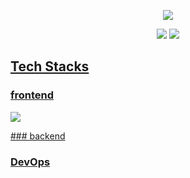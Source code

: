 <p align="center">
	<img src="https://capsule-render.vercel.app/api?type=waving&color=0:191970,50:40E0D0,100:50C878&fontColor=ffffff&height=200&section=header&text=SEOKJUN's+GITHUB&fontSize=40&fontAlignY=36" />
</p>

<p align="center">
	<img src="https://img.shields.io/badge/seokjunh97@gmail.com-EA4335?style=flat-square&logo=gmail&logoColor=white" />
	<a href="https://velog.io/@seokjun/posts"><img src="https://img.shields.io/badge/Tech Blog-000000?style=flat-square&logo=velog&logoColor=white" />
</p>

##  Tech Stacks

### frontend
<p>
	<img src="https://img.shields.io/badge/next.js-000000?style=for-the-badge&logo=nextdotjs&logoColor=white"/>
</p>
### backend

### DevOps
<!---
seokjunh/seokjunh is a ✨ special ✨ repository because its `README.md` (this file) appears on your GitHub profile.
You can click the Preview link to take a look at your changes.
--->
